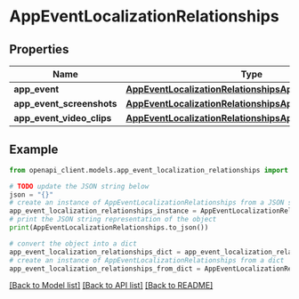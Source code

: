 # AppEventLocalizationRelationships


## Properties

Name | Type | Description | Notes
------------ | ------------- | ------------- | -------------
**app_event** | [**AppEventLocalizationRelationshipsAppEvent**](AppEventLocalizationRelationshipsAppEvent.md) |  | [optional] 
**app_event_screenshots** | [**AppEventLocalizationRelationshipsAppEventScreenshots**](AppEventLocalizationRelationshipsAppEventScreenshots.md) |  | [optional] 
**app_event_video_clips** | [**AppEventLocalizationRelationshipsAppEventVideoClips**](AppEventLocalizationRelationshipsAppEventVideoClips.md) |  | [optional] 

## Example

```python
from openapi_client.models.app_event_localization_relationships import AppEventLocalizationRelationships

# TODO update the JSON string below
json = "{}"
# create an instance of AppEventLocalizationRelationships from a JSON string
app_event_localization_relationships_instance = AppEventLocalizationRelationships.from_json(json)
# print the JSON string representation of the object
print(AppEventLocalizationRelationships.to_json())

# convert the object into a dict
app_event_localization_relationships_dict = app_event_localization_relationships_instance.to_dict()
# create an instance of AppEventLocalizationRelationships from a dict
app_event_localization_relationships_from_dict = AppEventLocalizationRelationships.from_dict(app_event_localization_relationships_dict)
```
[[Back to Model list]](../README.md#documentation-for-models) [[Back to API list]](../README.md#documentation-for-api-endpoints) [[Back to README]](../README.md)


